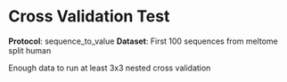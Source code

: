 # Cross Validation Test

**Protocol**: sequence_to_value
**Dataset**: First 100 sequences from meltome split human

Enough data to run at least 3x3 nested cross validation